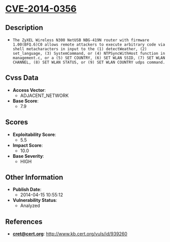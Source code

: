 
# [CVE-2014-0356](http://www.kb.cert.org/vuls/id/939260)

## Description

- `The ZyXEL Wireless N300 NetUSB NBG-419N router with firmware 1.00(BFQ.6)C0 allows remote attackers to execute arbitrary code via shell metacharacters in input to the (1) detectWeather, (2) set_language, (3) SystemCommand, or (4) NTPSyncWithHost function in management.c, or a (5) SET COUNTRY, (6) SET WLAN SSID, (7) SET WLAN CHANNEL, (8) SET WLAN STATUS, or (9) SET WLAN COUNTRY udps command.`

## Cvss Data

- **Access Vector**:
  - ADJACENT_NETWORK
- **Base Score**:
  - 7.9

## Scores

- **Exploitability Score**:
  - 5.5
- **Impact Score**:
  - 10.0
- **Base Severity**:
  - HIGH

## Other Information

- **Publish Date**:
  - 2014-04-15 10:55:12
- **Vulnerability Status**:
  - Analyzed

## References

- **cret@cert.org**: http://www.kb.cert.org/vuls/id/939260

